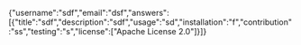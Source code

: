 {"username":"sdf","email":"dsf","answers":[{"title":"sdf","description":"sdf","usage":"sd","installation":"f","contribution":"ss","testing":"s","license":["Apache License 2.0"]}]}
